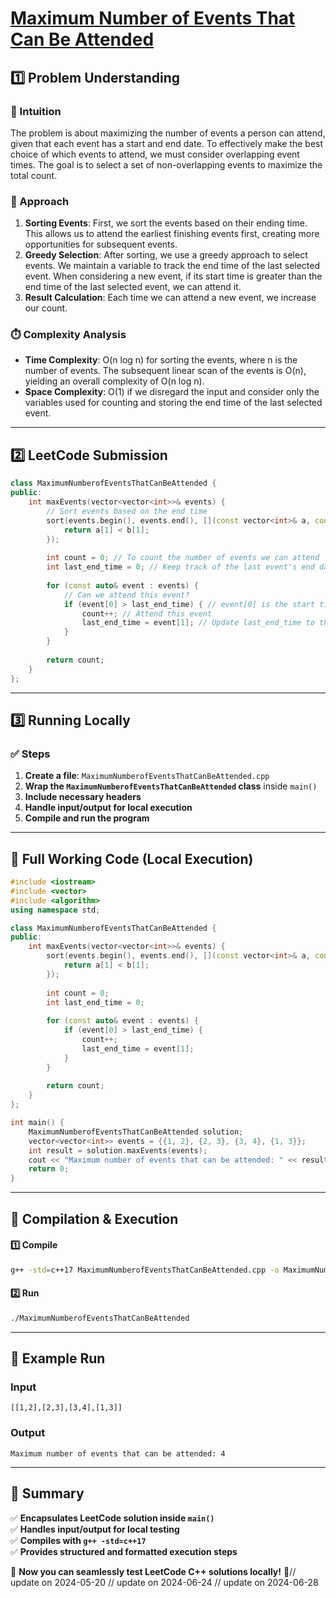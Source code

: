 # **[Maximum Number of Events That Can Be Attended](https://leetcode.com/problems/maximum-number-of-events-that-can-be-attended/description/)**  

## **1️⃣ Problem Understanding**  
### **📌 Intuition**  
The problem is about maximizing the number of events a person can attend, given that each event has a start and end date. To effectively make the best choice of which events to attend, we must consider overlapping event times. The goal is to select a set of non-overlapping events to maximize the total count.  

### **🚀 Approach**  
1. **Sorting Events**: First, we sort the events based on their ending time. This allows us to attend the earliest finishing events first, creating more opportunities for subsequent events.
2. **Greedy Selection**: After sorting, we use a greedy approach to select events. We maintain a variable to track the end time of the last selected event. When considering a new event, if its start time is greater than the end time of the last selected event, we can attend it.
3. **Result Calculation**: Each time we can attend a new event, we increase our count.

### **⏱️ Complexity Analysis**  
- **Time Complexity**: O(n log n) for sorting the events, where n is the number of events. The subsequent linear scan of the events is O(n), yielding an overall complexity of O(n log n).  
- **Space Complexity**: O(1) if we disregard the input and consider only the variables used for counting and storing the end time of the last selected event.

---  

## **2️⃣ LeetCode Submission**  
```cpp
class MaximumNumberofEventsThatCanBeAttended {
public:
    int maxEvents(vector<vector<int>>& events) {
        // Sort events based on the end time
        sort(events.begin(), events.end(), [](const vector<int>& a, const vector<int>& b) {
            return a[1] < b[1];
        });
        
        int count = 0; // To count the number of events we can attend
        int last_end_time = 0; // Keep track of the last event's end date
        
        for (const auto& event : events) {
            // Can we attend this event?
            if (event[0] > last_end_time) { // event[0] is the start time
                count++; // Attend this event
                last_end_time = event[1]; // Update last_end_time to the end time of this event
            }
        }
        
        return count;
    }
};
```  

---  

## **3️⃣ Running Locally**  
### **✅ Steps**  
1. **Create a file**: `MaximumNumberofEventsThatCanBeAttended.cpp`  
2. **Wrap the `MaximumNumberofEventsThatCanBeAttended` class** inside `main()`  
3. **Include necessary headers**  
4. **Handle input/output for local execution**  
5. **Compile and run the program**  

---  

## **📝 Full Working Code (Local Execution)**  
```cpp
#include <iostream>
#include <vector>
#include <algorithm>
using namespace std;

class MaximumNumberofEventsThatCanBeAttended {
public:
    int maxEvents(vector<vector<int>>& events) {
        sort(events.begin(), events.end(), [](const vector<int>& a, const vector<int>& b) {
            return a[1] < b[1];
        });
        
        int count = 0; 
        int last_end_time = 0; 
        
        for (const auto& event : events) {
            if (event[0] > last_end_time) { 
                count++; 
                last_end_time = event[1]; 
            }
        }
        
        return count;
    }
};

int main() {
    MaximumNumberofEventsThatCanBeAttended solution;
    vector<vector<int>> events = {{1, 2}, {2, 3}, {3, 4}, {1, 3}};
    int result = solution.maxEvents(events);
    cout << "Maximum number of events that can be attended: " << result << endl;
    return 0;
}
```  

---  

## **🔧 Compilation & Execution**  
#### **1️⃣ Compile**  
```bash
g++ -std=c++17 MaximumNumberofEventsThatCanBeAttended.cpp -o MaximumNumberofEventsThatCanBeAttended
```  

#### **2️⃣ Run**  
```bash
./MaximumNumberofEventsThatCanBeAttended
```  

---  

## **🎯 Example Run**  
### **Input**  
```
[[1,2],[2,3],[3,4],[1,3]]
```  
### **Output**  
```
Maximum number of events that can be attended: 4
```  

---  

## **📌 Summary**  
✅ **Encapsulates LeetCode solution inside `main()`**  
✅ **Handles input/output for local testing**  
✅ **Compiles with `g++ -std=c++17`**  
✅ **Provides structured and formatted execution steps**  

🚀 **Now you can seamlessly test LeetCode C++ solutions locally!** 🚀// update on 2024-05-20
// update on 2024-06-24
// update on 2024-06-28
